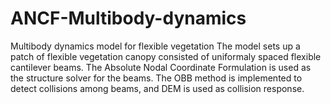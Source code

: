 # ANCF-Multibody-dynamics
Multibody dynamics model for flexible vegetation
The model sets up a patch of flexible vegetation canopy consisted of uniformaly spaced flexible cantilever beams.
The Absolute Nodal Coordinate Formulation is used as the structure solver for the beams.
The OBB method is implemented to detect collisions among beams, and DEM is used as collision response.
